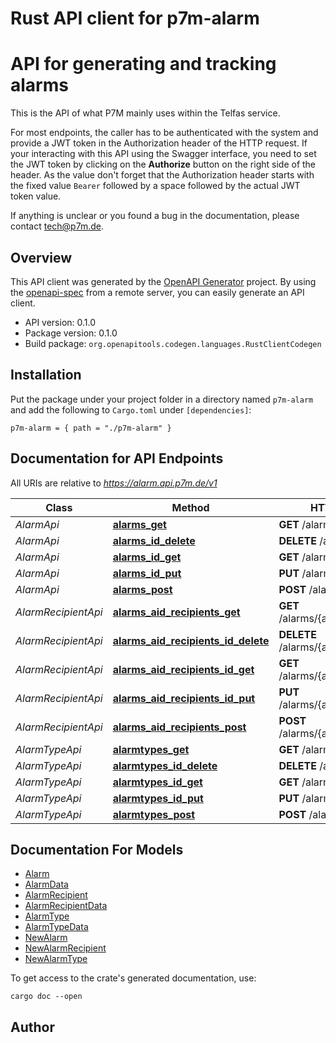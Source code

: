 # Rust API client for p7m-alarm

# API for generating and tracking alarms

This is the API of what P7M mainly uses within the Telfas service.

For most endpoints, the caller has to be authenticated with the system and provide a JWT token
in the Authorization header of the HTTP request. If your interacting with this API using the Swagger interface,
you need to set the JWT token by clicking on the **Authorize** button on the right side of the header. As the value
don't forget that the Authorization header starts with the fixed value `Bearer` followed by a space followed
by the actual JWT token value.

If anything is unclear or you found a bug in the documentation, please contact <tech@p7m.de>.



## Overview

This API client was generated by the [OpenAPI Generator](https://openapi-generator.tech) project.  By using the [openapi-spec](https://openapis.org) from a remote server, you can easily generate an API client.

- API version: 0.1.0
- Package version: 0.1.0
- Build package: `org.openapitools.codegen.languages.RustClientCodegen`

## Installation

Put the package under your project folder in a directory named `p7m-alarm` and add the following to `Cargo.toml` under `[dependencies]`:

```
p7m-alarm = { path = "./p7m-alarm" }
```

## Documentation for API Endpoints

All URIs are relative to *https://alarm.api.p7m.de/v1*

Class | Method | HTTP request | Description
------------ | ------------- | ------------- | -------------
*AlarmApi* | [**alarms_get**](docs/AlarmApi.md#alarms_get) | **GET** /alarms | 
*AlarmApi* | [**alarms_id_delete**](docs/AlarmApi.md#alarms_id_delete) | **DELETE** /alarms/{id} | 
*AlarmApi* | [**alarms_id_get**](docs/AlarmApi.md#alarms_id_get) | **GET** /alarms/{id} | 
*AlarmApi* | [**alarms_id_put**](docs/AlarmApi.md#alarms_id_put) | **PUT** /alarms/{id} | 
*AlarmApi* | [**alarms_post**](docs/AlarmApi.md#alarms_post) | **POST** /alarms | 
*AlarmRecipientApi* | [**alarms_aid_recipients_get**](docs/AlarmRecipientApi.md#alarms_aid_recipients_get) | **GET** /alarms/{aid}/recipients | 
*AlarmRecipientApi* | [**alarms_aid_recipients_id_delete**](docs/AlarmRecipientApi.md#alarms_aid_recipients_id_delete) | **DELETE** /alarms/{aid}/recipients/{id} | 
*AlarmRecipientApi* | [**alarms_aid_recipients_id_get**](docs/AlarmRecipientApi.md#alarms_aid_recipients_id_get) | **GET** /alarms/{aid}/recipients/{id} | 
*AlarmRecipientApi* | [**alarms_aid_recipients_id_put**](docs/AlarmRecipientApi.md#alarms_aid_recipients_id_put) | **PUT** /alarms/{aid}/recipients/{id} | 
*AlarmRecipientApi* | [**alarms_aid_recipients_post**](docs/AlarmRecipientApi.md#alarms_aid_recipients_post) | **POST** /alarms/{aid}/recipients | 
*AlarmTypeApi* | [**alarmtypes_get**](docs/AlarmTypeApi.md#alarmtypes_get) | **GET** /alarmtypes | 
*AlarmTypeApi* | [**alarmtypes_id_delete**](docs/AlarmTypeApi.md#alarmtypes_id_delete) | **DELETE** /alarmtypes/{id} | 
*AlarmTypeApi* | [**alarmtypes_id_get**](docs/AlarmTypeApi.md#alarmtypes_id_get) | **GET** /alarmtypes/{id} | 
*AlarmTypeApi* | [**alarmtypes_id_put**](docs/AlarmTypeApi.md#alarmtypes_id_put) | **PUT** /alarmtypes/{id} | 
*AlarmTypeApi* | [**alarmtypes_post**](docs/AlarmTypeApi.md#alarmtypes_post) | **POST** /alarmtypes | 


## Documentation For Models

 - [Alarm](docs/Alarm.md)
 - [AlarmData](docs/AlarmData.md)
 - [AlarmRecipient](docs/AlarmRecipient.md)
 - [AlarmRecipientData](docs/AlarmRecipientData.md)
 - [AlarmType](docs/AlarmType.md)
 - [AlarmTypeData](docs/AlarmTypeData.md)
 - [NewAlarm](docs/NewAlarm.md)
 - [NewAlarmRecipient](docs/NewAlarmRecipient.md)
 - [NewAlarmType](docs/NewAlarmType.md)


To get access to the crate's generated documentation, use:

```
cargo doc --open
```

## Author



